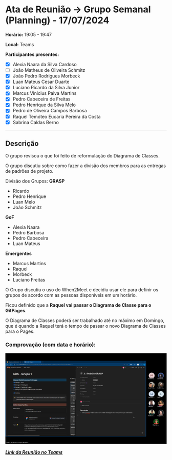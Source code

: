 # Ata de Reunião → Grupo Semanal (Planning) - 17/07/2024

**Horário:** 19:05 - 19:47

**Local:** Teams

**Participantes presentes:** 

- [x]  Alexia Naara da Silva Cardoso
- [ ]  João Matheus de Oliveira Schmitz
- [x]  João Pedro Rodrigues Morbeck
- [x]  Luan Mateus Cesar Duarte
- [x]  Luciano Ricardo da Silva Junior
- [x]  Marcus Vinicius Paiva Martins
- [x]  Pedro Cabeceira de Freitas
- [x]  Pedro Henrique da Silva Melo
- [x]  Pedro de Oliveira Campos Barbosa
- [x]  Raquel Temóteo Eucaria Pereira da Costa
- [x]  Sabrina Caldas Berno

---

## Descrição

O grupo revisou o que foi feito de reformulação do Diagrama de Classes.

O grupo discutiu sobre como fazer a divisão dos membros para as entregas de padrões de projeto.

Divisão dos Grupos:
**GRASP**

- Ricardo
- Pedro Henrique
- Luan Melo
- João Schmitz

**GoF**

- Alexia Naara
- Pedro Barbosa
- Pedro Cabeceira
- Luan Mateus

**Emergentes**

- Marcus Martins
- Raquel
- Morbeck
- Luciano Freitas

O Grupo discutiu o uso do When2Meet e decidiu usar ele para definir os grupos de acordo com as pessoas disponíveis em um horário.

Ficou definido que a **Raquel vai passar o Diagrama de Classe para o GitPages**.

O Diagrama de Classes poderá ser trabalhado até no máximo em Domingo, que é quando a Raquel terá o tempo de passar o novo Diagrama de Classes para o Pages.

### **Comprovação (com data e horário):**

![Untitled](Untitled%203.png)

[***Link da Reunião no Teams***](https://unbbr.sharepoint.com/sites/Arquitetura42/_layouts/15/stream.aspx?id=%2Fsites%2FArquitetura42%2FDocumentos%20Compartilhados%2FGeneral%2FRecordings%2FNova%20reuni%C3%A3o%20do%20canal%2D20240717%5F160825%2DGrava%C3%A7%C3%A3o%20de%20Reuni%C3%A3o%2Emp4&referrer=StreamWebApp%2EWeb&referrerScenario=AddressBarCopied%2Eview%2E1b97d32e%2D1c93%2D4afc%2Db53d%2D12ede6706ba1)
